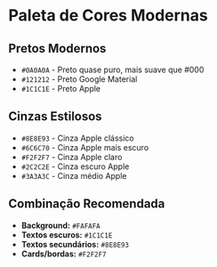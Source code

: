 # Paleta de Cores Modernas

## Pretos Modernos
- `#0A0A0A` - Preto quase puro, mais suave que #000
- `#121212` - Preto Google Material
- `#1C1C1E` - Preto Apple

## Cinzas Estilosos
- `#8E8E93` - Cinza Apple clássico
- `#6C6C70` - Cinza Apple mais escuro
- `#F2F2F7` - Cinza Apple claro
- `#2C2C2E` - Cinza escuro Apple
- `#3A3A3C` - Cinza médio Apple

## Combinação Recomendada
- **Background:** `#FAFAFA`
- **Textos escuros:** `#1C1C1E`
- **Textos secundários:** `#8E8E93`
- **Cards/bordas:** `#F2F2F7`
